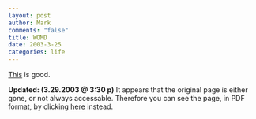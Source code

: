 ```yaml
--- 
layout: post
author: Mark
comments: "false"
title: WOMD
date: 2003-3-25
categories: life
---
```

<a href="http://www.coxar.pwp.blueyonder.co.uk/" target="_blank">This</a> is good.

<strong>Updated: (3.29.2003 @ 3:30 p)</strong> It appears that the original page is either gone, or not always accessable. Therefore you can see the page, in PDF format, by clicking <a href="http://www.zanshin.net/womd.pdf">here</a> instead.
